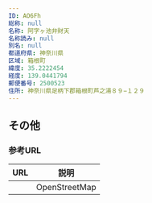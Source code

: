 ```yaml
---
ID: AO6Fh
総称: null
名称: 阿字ヶ池弁財天
名称読み: null
別名: null
都道府県: 神奈川県
区域: 箱根町
緯度: 35.2222454
経度: 139.0441794
郵便番号: 2500523
住所: 神奈川県足柄下郡箱根町芦之湯８９−１２９
---
```


## その他

### 参考URL

| URL | 説明          |
| --- | ------------- |
|     | OpenStreetMap |
